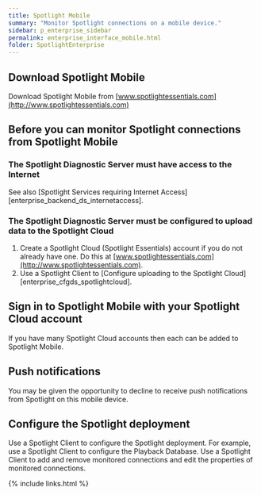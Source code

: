 ```yaml
---
title: Spotlight Mobile
summary: "Monitor Spotlight connections on a mobile device."
sidebar: p_enterprise_sidebar
permalink: enterprise_interface_mobile.html
folder: SpotlightEnterprise
---
```



## Download Spotlight Mobile
Download Spotlight Mobile from [www.spotlightessentials.com](http://www.spotlightessentials.com)


## Before you can monitor Spotlight connections from Spotlight Mobile

### The Spotlight Diagnostic Server must have access to the Internet
See also [Spotlight Services requiring Internet Access][enterprise_backend_ds_internetaccess].

### The Spotlight Diagnostic Server must be configured to upload data to the Spotlight Cloud

1. Create a Spotlight Cloud (Spotlight Essentials) account if you do not already have one. Do this at [www.spotlightessentials.com](http://www.spotlightessentials.com).
2. Use a Spotlight Client to [Configure uploading to the Spotlight Cloud][enterprise_cfgds_spotlightcloud].

## Sign in to Spotlight Mobile with your Spotlight Cloud account
If you have many Spotlight Cloud accounts then each can be added to Spotlight Mobile.


## Push notifications
You may be given the opportunity to decline to receive push notifications from Spotlight on this mobile device.


## Configure the Spotlight deployment
Use a Spotlight Client to configure the Spotlight deployment. For example, use a Spotlight Client to configure the Playback Database. Use a Spotlight Client to add and remove monitored connections and edit the properties of monitored connections.

{% include links.html %}
